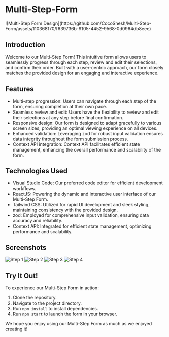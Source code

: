 <h1> Multi-Step-Form  </h1>
![Multi-Step Form Design](https://github.com/CocoShesh/Multi-Step-Form/assets/110368170/f639736b-9105-4452-9568-0d0964db8eee)

## Introduction

Welcome to our Multi-Step Form! This intuitive form allows users to seamlessly progress through each step, review and edit their selections, and confirm their order. Built with a user-centric approach, our form closely matches the provided design for an engaging and interactive experience.

## Features

- Multi-step progression: Users can navigate through each step of the form, ensuring completion at their own pace.
- Seamless review and edit: Users have the flexibility to review and edit their selections at any step before final confirmation.
- Responsive design: Our form is designed to adapt gracefully to various screen sizes, providing an optimal viewing experience on all devices.
- Enhanced validation: Leveraging zod for robust input validation ensures data integrity throughout the form submission process.
- Context API integration: Context API facilitates efficient state management, enhancing the overall performance and scalability of the form.

## Technologies Used

- Visual Studio Code: Our preferred code editor for efficient development workflows.
- ReactJS: Powering the dynamic and interactive user interface of our Multi-Step Form.
- Tailwind CSS: Utilized for rapid UI development and sleek styling, maintaining consistency with the provided design.
- zod: Employed for comprehensive input validation, ensuring data accuracy and reliability.
- Context API: Integrated for efficient state management, optimizing performance and scalability.

## Screenshots

![Step 1](https://github.com/CocoShesh/Multi-Step-Form/assets/110368170/c8b0e9e8-e0fc-429b-aa78-45cc48ff5b64)
![Step 2](https://github.com/CocoShesh/Multi-Step-Form/assets/110368170/4d128b64-8c9b-4647-bc7c-dcf39ca3ddf7)
![Step 3](https://github.com/CocoShesh/Multi-Step-Form/assets/110368170/2dab6442-f784-4dfd-a314-9a2a0de09dd2)
![Step 4](https://github.com/CocoShesh/Multi-Step-Form/assets/110368170/4076ac54-ad9f-4fef-b6a0-53a346ac1552)

## Try It Out!

To experience our Multi-Step Form in action:
1. Clone the repository.
2. Navigate to the project directory.
3. Run `npm install` to install dependencies.
4. Run `npm start` to launch the form in your browser.

We hope you enjoy using our Multi-Step Form as much as we enjoyed creating it!
